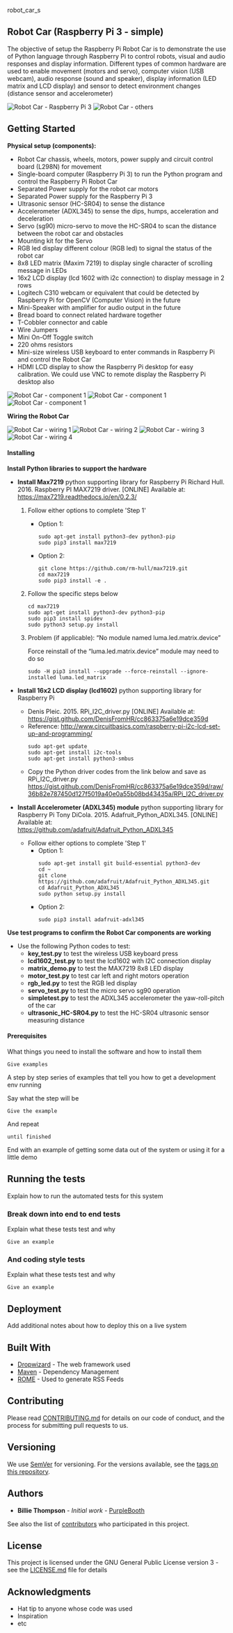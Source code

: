 robot_car_s
## Robot Car (Raspberry Pi 3 - simple)

The objective of setup the Raspberry Pi Robot Car is to demonstrate
the use of Python language through Raspberry Pi to control robots, 
visual and audio responses and display information. 
Different types of common hardware are used to enable movement 
(motors and servo), computer vision (USB webcam), audio response 
(sound and speaker), display information (LED matrix and LCD display) 
and sensor to detect environment changes (distance sensor and accelerometer)

![Robot Car - Raspberry Pi 3](images/Robot_Car.jpg)
![Robot Car - others](images/Robot_Car_others.jpg)

## Getting Started
**Physical setup (components):**
* Robot Car chassis, wheels, motors, power supply
 and circuit control board (L298N) for movement
* Single-board computer (Raspberry Pi 3) to 
run the Python program and control the Raspberry Pi Robot Car
* Separated Power supply for the robot car motors
* Separated Power supply for the Raspberry Pi 3
* Ultrasonic sensor (HC-SR04) to sense the distance
* Accelerometer (ADXL345) to sense the dips, humps, acceleration 
and deceleration
* Servo (sg90) micro-servo to move the HC-SR04 to scan the distance
 between the robot car and obstacles 
 * Mounting kit for the Servo
* RGB led display different colour (RGB led) to signal the status of the robot car
* 8x8 LED matrix (Maxim 7219) to display single character of scrolling message in LEDs
* 16x2 LCD display (lcd 1602 with i2c connection) to display message in 2 rows
* Logitech C310 webcam or equivalent that could be detected by Raspberry Pi 
for OpenCV (Computer Vision) in the future
* Mini-Speaker with amplifier for audio output in the future
* Bread board to connect related hardware together
* T-Cobbler connector and cable
* Wire Jumpers
* Mini On-Off Toggle switch
* 220 ohms resistors
* Mini-size wireless USB keyboard to enter commands in Raspberry Pi and 
control the Robot Car
* HDMI LCD display to show the Raspberry Pi desktop for easy calibration. 
We could use VNC to remote display the Raspberry Pi desktop also

![Robot Car - component 1](images/Robot_Car_component1.jpg)
![Robot Car - component 1](images/Robot_Car_component2.jpg)
![Robot Car - component 1](images/Robot_Car_component3.jpg)

**Wiring the Robot Car**

![Robot Car - wiring 1](images/Robot_Car_wiring1.jpg)
![Robot Car - wiring 2](images/Robot_Car_wiring2.jpg)
![Robot Car - wiring 3](images/Robot_Car_wiring3.jpg)
![Robot Car - wiring 4](images/Robot_Car_wiring4.jpg)

#### Installing

**Install Python libraries to support the hardware**

* **Install Max7219** python supporting library for Raspberry Pi
    Richard Hull. 2016. Raspberry PI MAX7219 driver. [ONLINE] Available at: 
    https://max7219.readthedocs.io/en/0.2.3/
    1. Follow either options to complete 'Step 1'
        * Option 1:
            ````
            sudo apt-get install python3-dev python3-pip
            sudo pip3 install max7219
            ````
        * Option 2:
            ````
            git clone https://github.com/rm-hull/max7219.git
            cd max7219
            sudo pip3 install -e .
            ````
    2. Follow the specific steps below
        ````
        cd max7219
        sudo apt-get install python3-dev python3-pip
        sudo pip3 install spidev
        sudo python3 setup.py install
        ````
    3. Problem (if applicable): “No module named luma.led.matrix.device”
    
        Force reinstall of the “luma.led.matrix.device” module may need to do so
        ````
        sudo -H pip3 install --upgrade --force-reinstall --ignore-installed luma.led_matrix
        ````
* **Install 16x2 LCD display (lcd1602)** python supporting library for Raspberry Pi
    * Denis Pleic. 2015. RPi_I2C_driver.py [ONLINE] Available at: https://gist.github.com/DenisFromHR/cc863375a6e19dce359d
    * Reference: http://www.circuitbasics.com/raspberry-pi-i2c-lcd-set-up-and-programming/
        ````
        sudo apt-get update
        sudo apt-get install i2c-tools
        sudo apt-get install python3-smbus
        ````
    * Copy the Python driver codes from the link below and save as RPi_I2C_driver.py
    https://gist.github.com/DenisFromHR/cc863375a6e19dce359d/raw/36b82e787450d127f5019a40e0a55b08bd43435a/RPi_I2C_driver.py
     
* **Install Accelerometer (ADXL345) module** python supporting library for Raspberry Pi
    Tony DiCola. 2015. Adafruit_Python_ADXL345. [ONLINE] Available at:  
    https://github.com/adafruit/Adafruit_Python_ADXL345 
    * Follow either options to complete 'Step 1'
        * Option 1:
            ````
            sudo apt-get install git build-essential python3-dev
            cd ~
            git clone https://github.com/adafruit/Adafruit_Python_ADXL345.git
            cd Adafruit_Python_ADXL345
            sudo python setup.py install
            ````
        * Option 2:
            ````
            sudo pip3 install adafruit-adxl345
            ````
**Use test programs to confirm the Robot Car components are working**

* Use the following Python codes to test:
    * **key_test.py** to test the wireless USB keyboard press
    * **lcd1602_test.py** to test the lcd1602 with I2C connection display
    * **matrix_demo.py** to test the MAX7219 8x8 LED display
    * **motor_test.py** to test car left and right motors operation
    * **rgb_led.py** to test the RGB led display
    * **servo_test.py** to test the micro servo sg90 operation
    * **simpletest.py** to test the ADXL345 accelerometer the yaw-roll-pitch of the car
    * **ultrasonic_HC-SR04.py** to test the HC-SR04 ultrasonic sensor measuring distance

<p></p>

#### Prerequisites

What things you need to install the software and how to install them

```
Give examples
```



A step by step series of examples that tell you how to get a development env running

Say what the step will be

```
Give the example
```

And repeat

```
until finished
```

End with an example of getting some data out of the system or using it for a little demo

## Running the tests

Explain how to run the automated tests for this system

### Break down into end to end tests

Explain what these tests test and why

```
Give an example
```

### And coding style tests

Explain what these tests test and why

```
Give an example
```

## Deployment

Add additional notes about how to deploy this on a live system

## Built With

* [Dropwizard](http://www.dropwizard.io/1.0.2/docs/) - The web framework used
* [Maven](https://maven.apache.org/) - Dependency Management
* [ROME](https://rometools.github.io/rome/) - Used to generate RSS Feeds

## Contributing

Please read [CONTRIBUTING.md](https://gist.github.com/PurpleBooth/b24679402957c63ec426) for details on our code of conduct, and the process for submitting pull requests to us.

## Versioning

We use [SemVer](http://semver.org/) for versioning. For the versions available, see the [tags on this repository](https://github.com/your/project/tags). 

## Authors

* **Billie Thompson** - *Initial work* - [PurpleBooth](https://github.com/PurpleBooth)

See also the list of [contributors](https://github.com/your/project/contributors) who participated in this project.

## License

This project is licensed under the GNU General Public License version 3 - see the [LICENSE.md](LICENSE.md) file for details

## Acknowledgments

* Hat tip to anyone whose code was used
* Inspiration
* etc

